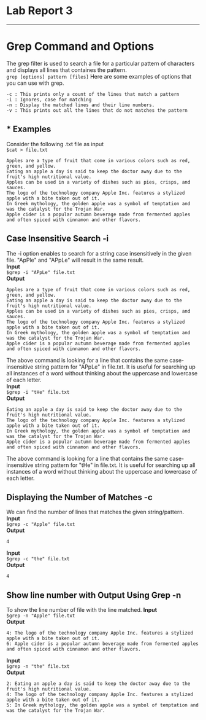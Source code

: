 # Lab Report 3
---

# Grep Command and Options
The grep filter is used to search a file for a particular pattern of characters and displays all lines that containes the pattern.   
`grep [options] pattern [files]`
Here are some examples of options that you can use with grep.
```
-c : This prints only a count of the lines that match a pattern
-i : Ignores, case for matching
-n : Display the matched lines and their line numbers.
-v : This prints out all the lines that do not matches the pattern
```

## * Examples
Consider the following .txt file as input  
`$cat > file.txt`
```
Apples are a type of fruit that come in various colors such as red, green, and yellow.
Eating an apple a day is said to keep the doctor away due to the fruit's high nutritional value.
Apples can be used in a variety of dishes such as pies, crisps, and sauces.
The logo of the technology company Apple Inc. features a stylized apple with a bite taken out of it.
In Greek mythology, the golden apple was a symbol of temptation and was the catalyst for the Trojan War.
Apple cider is a popular autumn beverage made from fermented apples and often spiced with cinnamon and other flavors.
```

## Case Insensitive Search -i
The -i option enables to search for a string case insensitively in the given file. "ApPle" and "APpLe" will result in the same result.  
**Input**   
`$grep -i "APpLe" file.txt`     
**Output**    
```
Apples are a type of fruit that come in various colors such as red, green, and yellow.
Eating an apple a day is said to keep the doctor away due to the fruit's high nutritional value.
Apples can be used in a variety of dishes such as pies, crisps, and sauces.
The logo of the technology company Apple Inc. features a stylized apple with a bite taken out of it.
In Greek mythology, the golden apple was a symbol of temptation and was the catalyst for the Trojan War.
Apple cider is a popular autumn beverage made from fermented apples and often spiced with cinnamon and other flavors.
```
The above command is looking for a line that contains the same case-insensitive string pattern for "APpLe" in file.txt. It is useful for searching up all instances of a word without thinking about the uppercase and lowercase of each letter.  
**Input**   
`$grep -i "tHe" file.txt`   
**Output**    
```
Eating an apple a day is said to keep the doctor away due to the fruit's high nutritional value.
The logo of the technology company Apple Inc. features a stylized apple with a bite taken out of it.
In Greek mythology, the golden apple was a symbol of temptation and was the catalyst for the Trojan War.
Apple cider is a popular autumn beverage made from fermented apples and often spiced with cinnamon and other flavors.
```
The above command is looking for a line that contains the same case-insensitive string pattern for "tHe" in file.txt. It is useful for searching up all instances of a word without thinking about the uppercase and lowercase of each letter.  
## Displaying the Number of Matches -c
We can find the number of lines that matches the given string/pattern.    
**Input**   
`$grep -c "Apple" file.txt`     
**Output**    
```
4
```
**Input**   
`$grep -c "the" file.txt`     
**Output**    
```
4
```
## Show line number with Output Using Grep -n
To show the line number of file with the line matched. 
**Input**   
`$grep -n "Apple" file.txt`     
**Output**    
```
4: The logo of the technology company Apple Inc. features a stylized apple with a bite taken out of it.
6: Apple cider is a popular autumn beverage made from fermented apples and often spiced with cinnamon and other flavors.
```
**Input**   
`$grep -n "the" file.txt`   
**Output**    
```
2: Eating an apple a day is said to keep the doctor away due to the fruit's high nutritional value.
4: The logo of the technology company Apple Inc. features a stylized apple with a bite taken out of it.
5: In Greek mythology, the golden apple was a symbol of temptation and was the catalyst for the Trojan War.
```
##
